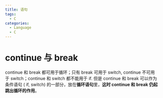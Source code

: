 ```yaml
---
title: 语句
tags:
  - C
categories:
  - Language
  - C
---
```

# continue 与 break

continue 和 break 都可用于循环；只有 break 可用于 switch, continue 不可用于 switch；continue 和 switch 都不能用于 if.
但是 continue 和 break 可以作为条件语句 ( if, switch) 的一部分，放在**循环语句**里，**这时 continue 和 break 仍起跳出循环的作用**。